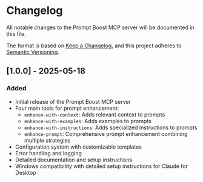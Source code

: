 # Changelog

All notable changes to the Prompt Boost MCP server will be documented in this file.

The format is based on [Keep a Changelog](https://keepachangelog.com/en/1.0.0/),
and this project adheres to [Semantic Versioning](https://semver.org/spec/v2.0.0.html).

## [1.0.0] - 2025-05-18

### Added

- Initial release of the Prompt Boost MCP server
- Four main tools for prompt enhancement:
  - `enhance-with-context`: Adds relevant context to prompts
  - `enhance-with-examples`: Adds examples to prompts
  - `enhance-with-instructions`: Adds specialized instructions to prompts
  - `enhance-prompt`: Comprehensive prompt enhancement combining multiple strategies
- Configuration system with customizable templates
- Error handling and logging
- Detailed documentation and setup instructions
- Windows compatibility with detailed setup instructions for Claude for Desktop
